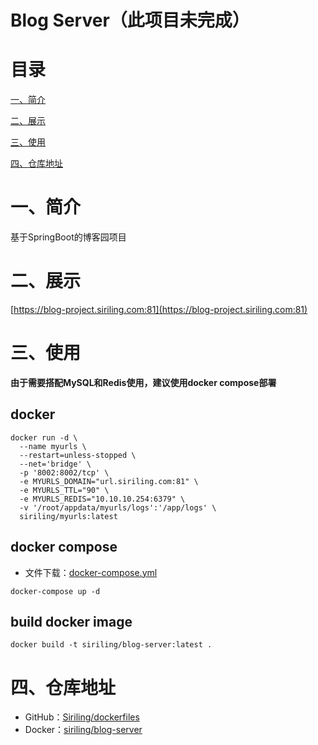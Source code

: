 

# Blog Server（此项目未完成）

# 目录

[一、简介](#一简介)

[二、展示](#二展示)

[三、使用](三使用)

[四、仓库地址](#四仓库信息)

# 一、简介

基于SpringBoot的博客园项目

# 二、展示

[https://blog-project.siriling.com:81](https://blog-project.siriling.com:81)

# 三、使用

**由于需要搭配MySQL和Redis使用，建议使用docker compose部署**

## docker


```shell
docker run -d \
  --name myurls \
  --restart=unless-stopped \
  --net='bridge' \
  -p '8002:8002/tcp' \
  -e MYURLS_DOMAIN="url.siriling.com:81" \
  -e MYURLS_TTL="90" \
  -e MYURLS_REDIS="10.10.10.254:6379" \
  -v '/root/appdata/myurls/logs':'/app/logs' \
  siriling/myurls:latest
```

## docker compose

- 文件下载：[docker-compose.yml](https://raw.githubusercontent.com/Siriling/dockerfiles/main/blog-server/docker-compose.yml)

```shell
docker-compose up -d
```

## build docker image

```shell
docker build -t siriling/blog-server:latest .
```

# 四、仓库地址

- GitHub：[Siriling/dockerfiles](https://github.com/Siriling/dockerfiles/tree/main/blog-server)
- Docker：[siriling/blog-server](https://hub.docker.com/r/siriling/blog-server)
